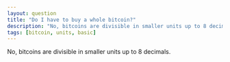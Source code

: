 ```yaml
---
layout: question
title: "Do I have to buy a whole bitcoin?"
description: "No, bitcoins are divisible in smaller units up to 8 decimals."
tags: [bitcoin, units, basic]
---
```


No, bitcoins are divisible in smaller units up to 8 decimals.
